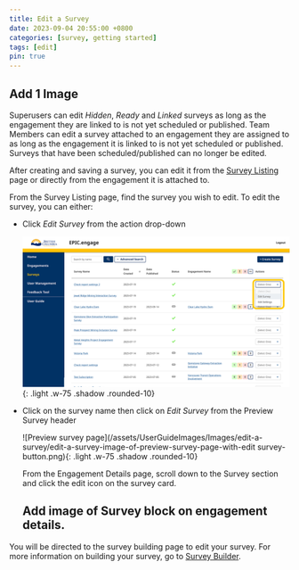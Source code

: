 ```yaml
---
title: Edit a Survey
date: 2023-09-04 20:55:00 +0800
categories: [survey, getting started]
tags: [edit]
pin: true
---
```


## Add 1 Image

Superusers can edit *Hidden*, *Ready* and *Linked* surveys as long as the engagement they are linked to is not yet scheduled or published. Team Members can edit a survey attached to an engagement they are assigned to as long as the engagement it is linked to is not yet scheduled or published. Surveys that have been scheduled/published can no longer be edited. 

After creating and saving a survey, you can edit it from the [Survey Listing](/met-guide/posts/survey-listing/) page or directly from the engagement it is attached to.

From the Survey Listing page, find the survey you wish to edit. To edit the survey, you can either:

- Click *Edit Survey* from the action drop-down

  ![Survey listing drop down](/assets/UserGuideImages/Images/edit-a-survey/edit-a-survey-image-of-a-survey-listing-with-action-drop-down-expanded.png){: .light .w-75 .shadow .rounded-10}  
  
- Click on the survey name then click on *Edit Survey* from the Preview Survey header

  ![Preview survey page](/assets/UserGuideImages/Images/edit-a-survey/edit-a-survey-image-of-preview-survey-page-with-edit survey-button.png){: .light .w-75 .shadow .rounded-10}

  From the Engagement Details page, scroll down to the Survey section and click the edit icon on the survey card.

  ## Add image of Survey block on engagement details.

You will be directed to the survey building page to edit your survey. For more information on building your survey, go to [Survey Builder](/met-guide/posts/survey-builder/).

